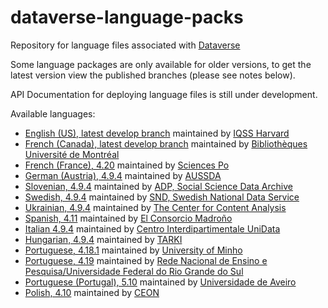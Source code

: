 # dataverse-language-packs
Repository for language files associated with [Dataverse](https://github.com/IQSS/dataverse)

Some language packages are only available for older versions, to get the latest version view the published branches (please see notes below).

API Documentation for deploying language files is still under development.

Available languages:
- [English (US), latest develop branch](https://github.com/GlobalDataverseCommunityConsortium/dataverse-language-packs/tree/develop/en_US) maintained by [IQSS Harvard](https://github.com/IQSS/dataverse/tree/develop/src/main/java/propertyFiles)
- [French (Canada), latest develop branch](https://github.com/GlobalDataverseCommunityConsortium/dataverse-language-packs/tree/develop/fr_CA) maintained by [Bibliothèques Université de Montréal](https://bib.umontreal.ca/)
- [French (France), 4.20](https://github.com/GlobalDataverseCommunityConsortium/dataverse-language-packs/tree/develop/fr_FR) maintained by [Sciences Po](https://www.sciencespo.fr/en/)
- [German (Austria), 4.9.4](https://github.com/GlobalDataverseCommunityConsortium/dataverse-language-packs/tree/develop/de-AT/) maintained by [AUSSDA](http://aussda.at)
- [Slovenian, 4.9.4](https://github.com/GlobalDataverseCommunityConsortium/dataverse-language-packs/tree/develop/sl-SI/) maintained by [ADP, Social Science Data Archive](https://www.adp.fdv.uni-lj.si/eng/)
- [Swedish, 4.9.4](https://github.com/GlobalDataverseCommunityConsortium/dataverse-language-packs/tree/develop/se-SE/) maintained by [SND, Swedish National Data Service](https://snd.gu.se/en)
- [Ukrainian, 4.9.4](https://github.com/GlobalDataverseCommunityConsortium/dataverse-language-packs/tree/develop/ua-UA/Bundle_ua.properties) maintained by [The Center for Content Analysis](http://ukrcontent.com/en/)
- [Spanish, 4.11](https://github.com/GlobalDataverseCommunityConsortium/dataverse-language-packs/tree/develop/es_ES) maintained by [El Consorcio Madroño](http://consorciomadrono.es/en/)
- [Italian 4.9.4](https://github.com/GlobalDataverseCommunityConsortium/dataverse-language-packs/tree/develop/it-IT/) maintained by [Centro Interdipartimentale UniData](http://www.unidata.unimib.it)
- [Hungarian, 4.9.4](https://github.com/GlobalDataverseCommunityConsortium/dataverse-language-packs/tree/develop/hu-HU) maintained by [TARKI](http://tarki.hu)
- [Portuguese, 4.18.1](https://github.com/GlobalDataverseCommunityConsortium/dataverse-language-packs/tree/dataverse-v4.18.1/pt_PT) maintained by [University of Minho](https://www.uminho.pt/EN)
- [Portuguese, 4.19](https://github.com/RNP-dadosabertos/dataverse-language-packs) maintained by [Rede Nacional de Ensino e Pesquisa/Universidade Federal do Rio Grande do Sul](https://www.dadosdepesquisa.rnp.br/)
- [Portuguese (Portugal), 5.10](https://github.com/GlobalDataverseCommunityConsortium/dataverse-language-packs/tree/dataverse-v5.10/pt_PT) maintained by [Universidade de Aveiro](https://www.ua.pt/)
- [Polish, 4.10](https://github.com/GlobalDataverseCommunityConsortium/dataverse-language-packs/tree/develop/pl_PL) maintained by [CEON](https://depot.ceon.pl)

